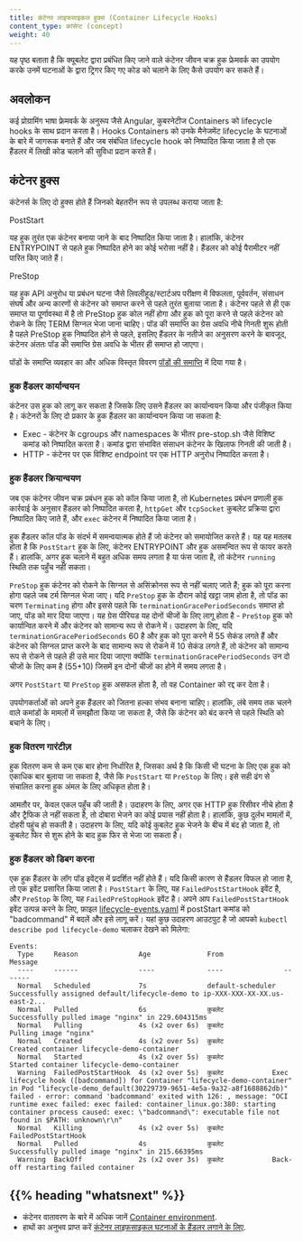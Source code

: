 ```yaml
---
title: कंटेनर लाइफसाइकल हुक्स (Container Lifecycle Hooks)
content_type: कांसेप्ट (concept)
weight: 40
---
```


<!-- overview -->

यह पृष्ठ बताता है कि क्यूबलेट द्वारा प्रबंधित किए जाने वाले कंटेनर जीवन चक्र हुक फ्रेमवर्क का उपयोग करके उनमें घटनाओं के द्वारा ट्रिगर किए गए कोड को चलाने के लिए कैसे उपयोग कर सकते हैं।


<!-- body -->

## अवलोकन

कई प्रोग्रामिंग भाषा फ्रेमवर्क के अनुरूप जैसे Angular, कुबरनेटीज Containers को lifecycle hooks के साथ प्रदान करता है।
Hooks Containers को उनके मैनेजमेंट lifecycle के घटनाओं के बारे में जागरूक बनाते हैं
और जब संबंधित lifecycle hook को निष्पादित किया जाता है तो एक हैंडलर में लिखी कोड चलाने की सुविधा प्रदान करते हैं।

## कंटेनर हुक्स

कंटेनर्स के लिए दो हुक्स होते हैं जिनको बेहतरीन रूप से उपलब्ध कराया जाता है:

PostStart

यह हुक तुरंत एक कंटेनर बनाया जाने के बाद निष्पादित किया जाता है।
हालांकि, कंटेनर ENTRYPOINT से पहले हुक निष्पादित होने का कोई भरोसा नहीं है।
हैंडलर को कोई पैरामीटर नहीं पारित किए जाते हैं।

PreStop

यह हुक API अनुरोध या प्रबंधन घटना जैसे लिवलीहूड/स्टार्टअप परीक्षण में विफलता, पूर्ववर्तन, संसाधन संघर्ष और अन्य कारणों से कंटेनर को समाप्त करने से पहले तुरंत बुलाया जाता है।
कंटेनर पहले से ही एक समाप्त या पूर्णावस्था में है तो PreStop हुक कोल नहीं होगा और हुक को पूरा करने से पहले कंटेनर को रोकने के लिए TERM सिग्नल भेजा जाना चाहिए। पॉड की समाप्ति का ग्रेस अवधि नीचे गिनती शुरू होती है पहले PreStop हुक निष्पादित होने से पहले, इसलिए हैंडलर के नतीजे का अनुसरण करने के बावजूद, कंटेनर अंततः पॉड की समाप्ति ग्रेस अवधि के भीतर ही समाप्त हो जाएगा।

पॉडों के समाप्ति व्यवहार का और अधिक विस्तृत विवरण [पॉडों की समाप्ति](/docs/concepts/workloads/pods/pod-lifecycle/#pod-termination) में दिया गया है।


### हुक हैंडलर कार्यान्वयन

कंटेनर उस हुक को लागू कर सकता है जिसके लिए उसने हैंडलर का कार्यान्वयन किया और पंजीकृत किया है।
कंटेनरों के लिए दो प्रकार के हुक हैंडलर का कार्यान्वयन किया जा सकता है:


* Exec - कंटेनर के cgroups और namespaces के भीतर pre-stop.sh जैसे विशिष्ट कमांड को निष्पादित करता है।
कमांड द्वारा संभावित संसाधन कंटेनर के खिलाफ गिनती की जाती है।
* HTTP - कंटेनर पर एक विशिष्ट endpoint पर एक HTTP अनुरोध निष्पादित करता है।


### हुक हैंडलर क्रियान्वयण

जब एक कंटेनर जीवन चक्र प्रबंधन हुक को कॉल किया जाता है,
तो Kubernetes प्रबंधन प्रणाली हुक कार्रवाई के अनुसार हैंडलर को निष्पादित करता है,
`httpGet` और `tcpSocket` कुबलेट प्रक्रिया द्वारा निष्पादित किए जाते हैं, और `exec` कंटेनर में निष्पादित किया जाता है।

हुक हैंडलर कॉल पॉड के संदर्भ में समन्वयात्मक होते हैं जो कंटेनर को समायोजित करते हैं।
यह यह मतलब होता है कि `PostStart` हुक के लिए,
कंटेनर ENTRYPOINT और हुक असमन्वित रूप से फायर करते हैं।
हालांकि, अगर हुक चलाने में बहुत अधिक समय लगता है या फंस जाता है,
तो कंटेनर `running` स्थिति तक पहुँच नहीं सकता।


`PreStop` हुक कंटेनर को रोकने के सिग्नल से असिंक्रोनस रूप से नहीं चलाए जाते हैं; हुक को पूरा करना होगा पहले जब टर्म सिग्नल भेजा जाए।
यदि `PreStop` हुक के दौरान कोई खट्टा जाम होता है, तो पॉड का चरण `Terminating` होगा और इससे पहले कि `terminationGracePeriodSeconds`
समाप्त हो जाए, पॉड को मार दिया जाएगा। यह ग्रेस पीरियड यह दोनों चीजों के लिए लागू होता है - `PreStop` हुक को कार्यान्वित करने में और कंटेनर को
सामान्य रूप से रोकने में। उदाहरण के लिए, यदि `terminationGracePeriodSeconds` 60 है और हुक को पूरा करने में 55 सेकंड लगते हैं और कंटेनर
को सिग्नल प्राप्त करने के बाद सामान्य रूप से रोकने में 10 सेकंड लगते हैं, तो कंटेनर को सामान्य रूप से रोकने से पहले ही उसे मार दिया जाएगा
क्योंकि `terminationGracePeriodSeconds` उन दो चीजों के लिए कम है (55+10) जिसमें इन दोनों चीजों का होने में समय लगता है।


अगर `PostStart` या `PreStop` हुक असफल होता है, तो वह Container को रद्द कर देता है।

उपयोगकर्ताओं को अपने हुक हैंडलर को जितना हल्का संभव बनाना चाहिए।
हालांकि, लंबे समय तक चलने वाले कमांडों के मामलों में समझौता किया जा सकता है,
जैसे कि कंटेनर को बंद करने से पहले स्थिति को बचाने के लिए।


### हुक वितरण गारंटीज़

हुक वितरण कम से कम एक बार होना निर्धारित है,
जिसका अर्थ है कि किसी भी घटना के लिए एक हुक को एकाधिक बार बुलाया जा सकता है,
जैसे कि `PostStart` या `PreStop` के लिए।
इसे सही ढंग से संचालित करना हुक अंमल के लिए अधिकृत होता है।


आमतौर पर, केवल एकल पहुँच की जाती है।
उदाहरण के लिए, अगर एक HTTP हुक रिसीवर नीचे होता है और ट्रैफिक ले नहीं सकता है,
तो दोबारा भेजने का कोई प्रयास नहीं होता है।
हालांकि, कुछ दुर्लभ मामलों में, दोहरी पहुंच हो सकती है।
उदाहरण के लिए, यदि कोई कुबलेट हुक भेजने के बीच में बंद हो जाता है,
तो कुबलेट फिर से शुरू होने के बाद हुक फिर से भेजा जा सकता है।

### हुक हैंडलर को डिबग करना

एक हुक हैंडलर के लॉग पॉड इवेंट्स में प्रदर्शित नहीं होते हैं।
यदि किसी कारण से हैंडलर विफल हो जाता है, तो एक इवेंट प्रसारित किया जाता है।
`PostStart` के लिए, यह `FailedPostStartHook` इवेंट है,
और `PreStop` के लिए, यह `FailedPreStopHook` इवेंट है।
अपने आप `FailedPostStartHook` इवेंट उत्पन्न करने के लिए, फ़ाइल [lifecycle-events.yaml](https://raw.githubusercontent.com/kubernetes/website/main/content/en/examples/pods/lifecycle-events.yaml) में postStart कमांड को "badcommand" में बदलें और इसे लागू करें।
यहां कुछ उदाहरण आउटपुट है जो आपको `kubectl describe pod lifecycle-demo` चलाकर देखने को मिलेगा:


```
Events:
  Type     Reason               Age              From               Message
  ----     ------               ----             ----               -------
  Normal   Scheduled            7s               default-scheduler  Successfully assigned default/lifecycle-demo to ip-XXX-XXX-XX-XX.us-east-2...
  Normal   Pulled               6s               कुबलेट            Successfully pulled image "nginx" in 229.604315ms
  Normal   Pulling              4s (x2 over 6s)  कुबलेट            Pulling image "nginx"
  Normal   Created              4s (x2 over 5s)  कुबलेट            Created container lifecycle-demo-container
  Normal   Started              4s (x2 over 5s)  कुबलेट            Started container lifecycle-demo-container
  Warning  FailedPostStartHook  4s (x2 over 5s)  कुबलेट            Exec lifecycle hook ([badcommand]) for Container "lifecycle-demo-container" in Pod "lifecycle-demo_default(30229739-9651-4e5a-9a32-a8f1688862db)" failed - error: command 'badcommand' exited with 126: , message: "OCI runtime exec failed: exec failed: container_linux.go:380: starting container process caused: exec: \"badcommand\": executable file not found in $PATH: unknown\r\n"
  Normal   Killing              4s (x2 over 5s)  कुबलेट            FailedPostStartHook
  Normal   Pulled               4s               कुबलेट            Successfully pulled image "nginx" in 215.66395ms
  Warning  BackOff              2s (x2 over 3s)  कुबलेट            Back-off restarting failed container
```



## {{% heading "whatsnext" %}}


* कंटेनर वातावरण के बारे में अधिक जानें [Container environment](/docs/concepts/containers/container-environment/).
* हाथों का अनुभव प्राप्त करें
[कंटेनर लाइफसाइकल घटनाओं के हैंडलर लगाने के लिए](/docs/tasks/configure-pod-container/attach-handler-lifecycle-event/).